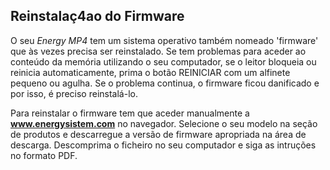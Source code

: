## Reinstalaç4ao do Firmware

O seu *Energy MP4* tem um sistema operativo também nomeado 'firmware' que às vezes precisa ser reinstalado. Se tem problemas para aceder ao conteúdo da memória utilizando o seu computador, se o leitor bloqueia ou reinicia automaticamente, prima o botão REINICIAR com um alfinete pequeno ou agulha. Se o problema continua, o firmware ficou danificado e por isso, é preciso reinstalá-lo.

Para reinstalar o firmware tem que aceder manualmente a **www.energysistem.com** no navegador. Selecione o seu modelo na seção de produtos e descarregue a versão de firmware apropriada na área de descarga. Descomprima o ficheiro no seu computador e siga as intruções no formato PDF.
